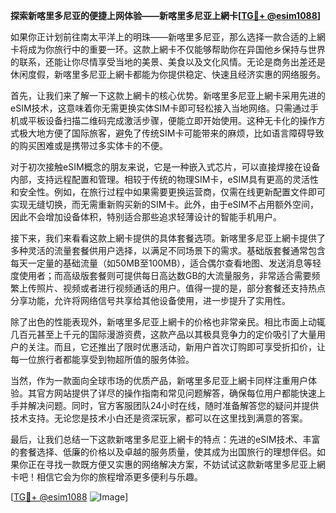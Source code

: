 **探索新喀里多尼亚的便捷上网体验——新喀里多尼亚上網卡[[TG💪+ @esim1088](https://t.me/s/esim1088)]**

如果你正计划前往南太平洋上的明珠——新喀里多尼亚，那么选择一款合适的上網卡将成为你旅行中的重要一环。这款上網卡不仅能够帮助你在异国他乡保持与世界的联系，还能让你尽情享受当地的美景、美食以及文化风情。无论是商务出差还是休闲度假，新喀里多尼亚上網卡都能为你提供稳定、快速且经济实惠的网络服务。

首先，让我们来了解一下这款上網卡的核心优势。新喀里多尼亚上網卡采用先进的eSIM技术，这意味着你无需更换实体SIM卡即可轻松接入当地网络。只需通过手机或平板设备扫描二维码完成激活步骤，便能立即开始使用。这种无卡化的操作方式极大地方便了国际旅客，避免了传统SIM卡可能带来的麻烦，比如语言障碍导致的购买困难或是携带过多实体卡的不便。

对于初次接触eSIM概念的朋友来说，它是一种嵌入式芯片，可以直接焊接在设备内部，支持远程配置和管理。相较于传统的物理SIM卡，eSIM具有更高的灵活性和安全性。例如，在旅行过程中如果需要更换运营商，仅需在线更新配置文件即可实现无缝切换，而无需重新购买新的SIM卡。此外，由于eSIM不占用额外空间，因此不会增加设备体积，特别适合那些追求轻薄设计的智能手机用户。

接下来，我们来看看这款上網卡提供的具体套餐选项。新喀里多尼亚上網卡提供了多种灵活的流量套餐供用户选择，以满足不同场景下的需求。基础版套餐通常包含每天一定量的基础流量（如50MB至100MB），适合偶尔查看地图、发送消息等轻度使用者；而高级版套餐则可提供每日高达数GB的大流量服务，非常适合需要频繁上传照片、视频或者进行视频通话的用户。值得一提的是，部分套餐还支持热点分享功能，允许将网络信号共享给其他设备使用，进一步提升了实用性。

除了出色的性能表现外，新喀里多尼亚上網卡的价格也非常亲民。相比市面上动辄几百元甚至上千元的国际漫游资费，这款产品以其极具竞争力的定价吸引了大量用户的关注。而且，它还推出了限时优惠活动，新用户首次订购即可享受折扣价，让每一位旅行者都能享受到物超所值的服务体验。

当然，作为一款面向全球市场的优质产品，新喀里多尼亚上網卡同样注重用户体验。其官方网站提供了详尽的操作指南和常见问题解答，确保每位用户都能快速上手并解决问题。同时，官方客服团队24小时在线，随时准备解答您的疑问并提供技术支持。无论您是技术小白还是资深玩家，都可以在这里找到满意的答案。

最后，让我们总结一下这款新喀里多尼亚上網卡的特点：先进的eSIM技术、丰富的套餐选择、低廉的价格以及卓越的服务质量，使其成为出国旅行的理想伴侣。如果你正在寻找一款既方便又实惠的网络解决方案，不妨试试这款新喀里多尼亚上網卡吧！相信它会为你的旅程增添更多便利与乐趣。

[[TG💪+ @esim1088](https://t.me/s/esim1088) ![Image](https://i.postimg.cc/4NQfJmqS/Snipaste-2025-05-13-00-14-12.png)]